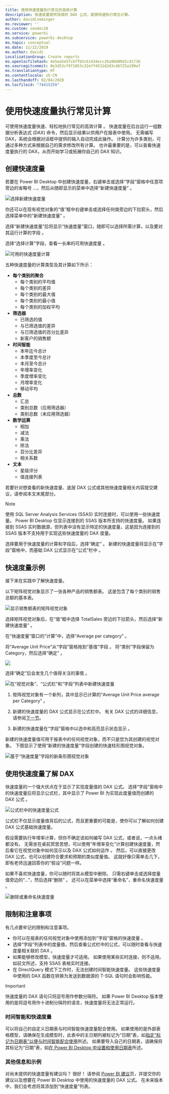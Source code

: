 ```yaml
---
title: 使用快速度量执行常见的高效计算
description: 快速度量提供现成的 DAX 公式，能够快速执行常见计算。
author: davidiseminger
ms.reviewer: ''
ms.custom: seodec18
ms.service: powerbi
ms.subservice: powerbi-desktop
ms.topic: conceptual
ms.date: 11/22/2019
ms.author: davidi
LocalizationGroup: Create reports
ms.openlocfilehash: 4e5ea5e5fcbffb5c61434ecc26a90d80d1cd1736
ms.sourcegitcommit: 8e3d53cf971853c32eff4531d2d3cdb725a199af
ms.translationtype: HT
ms.contentlocale: zh-CN
ms.lasthandoff: 02/04/2020
ms.locfileid: "74415259"
---
```

# <a name="use-quick-measures-for-common-calculations"></a>使用快速度量执行常见计算
可使用快速度量快速、轻松地执行常见的高效计算  。 快速度量在后台运行一组数据分析表达式 (DAX) 命令，然后显示结果以供用户在报表中使用。 无需编写 DAX，系统会根据对话框中提供的输入自动完成此操作。 计算分为许多类别，可通过多种方式来根据自己的需求修改所有计算。 也许最重要的是，可以查看快速度量执行的 DAX，从而开始学习或拓展你自己的 DAX 知识。

## <a name="create-a-quick-measure"></a>创建快速度量

若要在 Power BI Desktop 中创建快速度量，右键单击或选择“字段”窗格中任意项旁边的省略号 ...，然后从随即显示的菜单中选择“新建快速度量”    。 

![选择新建快速度量](media/desktop-quick-measures/quick-measures_01.png)

你还可以在现有视觉对象的“值”框中右键单击或选择任何值旁边的下拉箭头，然后选择菜单中的“新建快速度量”   。 

选择“新建快速度量”后将显示“快速度量”窗口，随即可以选择所需计算，以及要对其运行计算的字段   。 

选择“选择计算”字段，查看一长串的可用快速度量  。 

![可用的快速度量计算](media/desktop-quick-measures/quick-measures_04.png)

五种快速度量的计算类型及其计算如下所示：

* **每个类别的聚合**
  * 每个类别的平均值
  * 每个类别的差异
  * 每个类别的最大值
  * 每个类别的最小值
  * 每个类别的加权平均
* **筛选器**
  * 已筛选的值
  * 与已筛选值的差异
  * 与已筛选值的百分比差异
  * 新客户的销售额
* **时间智能**
  * 本年迄今总计
  * 本季度至今总计
  * 本月至今总计
  * 年增率变化
  * 季度增率变化
  * 月增率变化
  * 移动平均
* **总数**
  * 汇总
  * 类别总数（应用筛选器）
  * 类别总数（未应用筛选器）
* **数学运算**
  * 相加
  * 减法
  * 乘法
  * 除法
  * 百分比差异
  * 相关系数
* **文本**
  * 星级评分
  * 值连接列表

若要针对想查看的新快速度量、底层 DAX 公式或其他快速度量相关内容提交建议，请参阅本文末尾部分。

> [!NOTE]
> 使用 SQL Server Analysis Services (SSAS) 实时连接时，可以使用一些快速度量。 Power BI Desktop 仅显示连接到的 SSAS 版本所支持的快速度量。 如果连接到 SSAS 实时数据源，但列表中没有显示特定的快速度量，这是因为连接到的 SSAS 版本不支持用于实现这些快速度量的 DAX 度量。

选择要用于快速度量的计算和字段后，选择“确定”  。 新建的快速度量将显示在“字段”窗格中，而基础 DAX 公式显示在“公式”栏中  。 

## <a name="quick-measure-example"></a>快速度量示例
接下来在实践中了解快速度量。

以下矩阵视觉对象显示了一张各种产品的销售额表。 这是包含了每个类别的销售总额的基本表。

![显示销售额表的矩阵视觉对象](media/desktop-quick-measures/quick-measures_05.png)

选择矩阵视觉对象后，在“值”框中选择 TotalSales 旁边的下拉箭头，然后选择“新建快速度量”    。 

在“快速度量”窗口的“计算”中，选择“Average per category”    。 

将“Average Unit Price”从“字段”窗格拖到“基值”字段    。 将“类别”字段保留为 Category，然后选择“确定”    。 

![](media/desktop-quick-measures/quick-measures_06.png)

选择“确定”后会发生几个值得关注的事情  。

![在“视觉对象”、“公式栏”和“字段”列表中新建快速度量](media/desktop-quick-measures/quick-measures_07.png)

1. 矩阵视觉对象有一个新列，其中显示已计算的“Average Unit Price average per Category”  。
   
2. 新建的快速度量的 DAX 公式显示在公式栏中。 有关 DAX 公式的详细信息，请参阅[下一节](#learn-dax-by-using-quick-measures)。
   
3. 新建的快速度量在“字段”窗格中以选中和高亮显示状态显示  。 

新建的快速度量值可用于报表中的任何视觉对象，而不只是您为其创建的视觉对象。 下图显示了使用“新建的快速度量”字段创建的快速柱形图视觉对象。

![基于“快速度量”字段的新条形图视觉对象](media/desktop-quick-measures/quick-measures_09.png)

## <a name="learn-dax-by-using-quick-measures"></a>使用快速度量了解 DAX
快速度量的一个强大优点在于显示了实现度量值的 DAX 公式。 选择“字段”窗格中的快速度量后将显示公式栏，其中显示了 Power BI 为实现此度量值而创建的 DAX 公式   。

![公式栏中的快速度量公式](media/desktop-quick-measures/quick-measures_10.png)

公式栏不仅显示度量值背后的公式，而且更重要的可能是，使你可以了解如何创建 DAX 公式基础快速度量。

假设需要执行年增率计算，但你不确定该如何编写 DAX 公式，或者说，一点头绪都没有。 无需坐在桌前冥思苦想，可以使用“年增率变化”计算创建快速度量，然后看它在视觉对象中如何显示以及 DAX 公式如何运作  。 然后，可以直接更改 DAX 公式，也可以创建符合要求和预期的类似度量值。 这就好像只需单击几下，即有老师迅速回答你的“假设”问题一样。 

如果不喜欢快速度量，你可以随时将其从模型中删除。 只需右键单击或选择度量值旁边的“...”，然后选择“删除”   。 还可以在菜单中选择“重命名”，重命名快速度量  。 

![删除或重命名快速度量](media/desktop-quick-measures/quick-measures_11.png)

## <a name="limitations-and-considerations"></a>限制和注意事项
有几点要牢记的限制和注意事项。

- 你可以在报表的任何视觉对象中使用添加到“字段”窗格的快速度量  。
- 选择“字段”列表中的度量值，然后查看公式栏中的公式，可以随时查看与快速度量相关联的 DAX  。
- 如果能够修改模型，快速度量才可适用。 如果使用某些实时连接，则不适用。 如前文所述，支持 SSAS 表格实时连接。
- 在 DirectQuery 模式下工作时，无法创建时间智能快速度量。 这些快速度量中使用的 DAX 函数在转换为发送到数据源的 T-SQL 语句时会影响性能。

> [!IMPORTANT]
> 快速度量的 DAX 语句只将逗号用作参数分隔符。 如果 Power BI Desktop 版本使用的是将逗号用作十进制分隔符的语言，快速度量将无法正常运行。

### <a name="time-intelligence-and-quick-measures"></a>时间智能和快速度量
可以将自己的自定义日期表与时间智能快速度量配合使用。 如果使用的是外部表格模型，请确保在生成模型时，此表中的主日期列被标记为“日期”表，如[指定“标记为日期表”以便与时间智能配合使用](https://docs.microsoft.com/sql/analysis-services/tabular-models/specify-mark-as-date-table-for-use-with-time-intelligence-ssas-tabular)所述。 如果要导入自己的日期表，请确保将其标记为“日期”表，如[在 Power BI Desktop 中设置和使用日期表](desktop-date-tables.md)所述。

### <a name="additional-information-and-examples"></a>其他信息和示例
对尚未提供的快速度量有建议吗？ 很好！ 请参阅 [Power BI 建议](https://go.microsoft.com/fwlink/?linkid=842906)页，并提交你的建议以及想要在 Power BI Desktop 中使用的快速度量的 DAX 公式。 在未来版本中，我们会考虑将其添加到“快速度量”列表。

